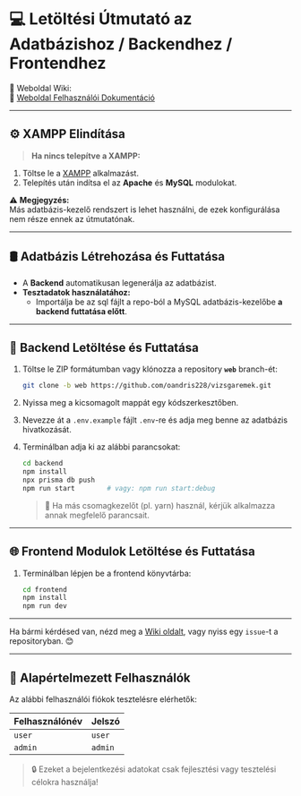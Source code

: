 # 💻 Letöltési Útmutató az Adatbázishoz / Backendhez / Frontendhez

📖 Weboldal Wiki:  
🔗 [Weboldal Felhasználói Dokumentáció](https://github.com/oandris228/vizsgaremek/wiki/Weboldal-Felhaszn%C3%A1l%C3%B3i-Dokument%C3%A1ci%C3%B3)

---

## ⚙️ XAMPP Elindítása

> **Ha nincs telepítve a XAMPP:**
1. Töltse le a [XAMPP](https://www.apachefriends.org/index.html) alkalmazást.
2. Telepítés után indítsa el az **Apache** és **MySQL** modulokat.

⚠️ **Megjegyzés:**  
Más adatbázis-kezelő rendszert is lehet használni, de ezek konfigurálása nem része ennek az útmutatónak.

---

## 🛢️ Adatbázis Létrehozása és Futtatása

- A **Backend** automatikusan legenerálja az adatbázist.
- **Tesztadatok használatához:**
  - Importálja be az sql fájlt a repo-ból a MySQL adatbázis-kezelőbe **a backend futtatása előtt**.

---

## 🔧 Backend Letöltése és Futtatása

1. Töltse le ZIP formátumban vagy klónozza a repository **`web`** branch-ét:
   ```bash
   git clone -b web https://github.com/oandris228/vizsgaremek.git
   ```

2. Nyissa meg a kicsomagolt mappát egy kódszerkesztőben.

3. Nevezze át a `.env.example` fájlt `.env`-re és adja meg benne az adatbázis hivatkozását.

4. Terminálban adja ki az alábbi parancsokat:

   ```bash
   cd backend
   npm install
   npx prisma db push
   npm run start        # vagy: npm run start:debug
   ```

   > 🧠 Ha más csomagkezelőt (pl. yarn) használ, kérjük alkalmazza annak megfelelő parancsait.

---

## 🌐 Frontend Modulok Letöltése és Futtatása

1. Terminálban lépjen be a frontend könyvtárba:

   ```bash
   cd frontend
   npm install
   npm run dev
   ```

---

Ha bármi kérdésed van, nézd meg a [Wiki oldalt](https://github.com/oandris228/vizsgaremek/wiki), vagy nyiss egy `issue`-t a repositoryban. 😊


---

## 🔐 Alapértelmezett Felhasználók

Az alábbi felhasználói fiókok tesztelésre elérhetők:

| Felhasználónév | Jelszó |
|----------------|--------|
| `user`         | `user` |
| `admin`        | `admin` |

> 🔒 Ezeket a bejelentkezési adatokat csak fejlesztési vagy tesztelési célokra használja!
